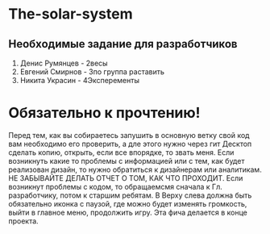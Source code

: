 # The-solar-system
## Необходимые задание для разработчиков
1. Денис Румянцев - 2весы
2. Евгений Смирнов - 3по группа раставить
3. Никита Украсин - 4Эксперементы

# Обязательно к прочтению!

Перед тем, как вы собираетесь запушить в основную ветку свой код вам необходимо его проверить, а дле этого нужно через гит Десктоп сделать копию, открыть, если все впорядке, то звать меня.
Если возникнуть какие то проблемы с информацией или с тем, как будет реализован дизайн, то нужно обратиться к дизайнерам или аналитикам.
НЕ ЗАБЫВАЙТЕ ДЕЛАТЬ ОТЧЕТ О ТОМ, КАК ЧТО ПРОХОДИТ. 
Если возникнут проблемы с кодом, то обращаемсмя сначала к Гл. разработчику, потом к старшим ребятам.
В Верху слева должна быть обязательно иконка с паузой, где можно будет изменять громкость, выйти в главное меню, продолжить игру. Эта фича делается в конце проекта.

